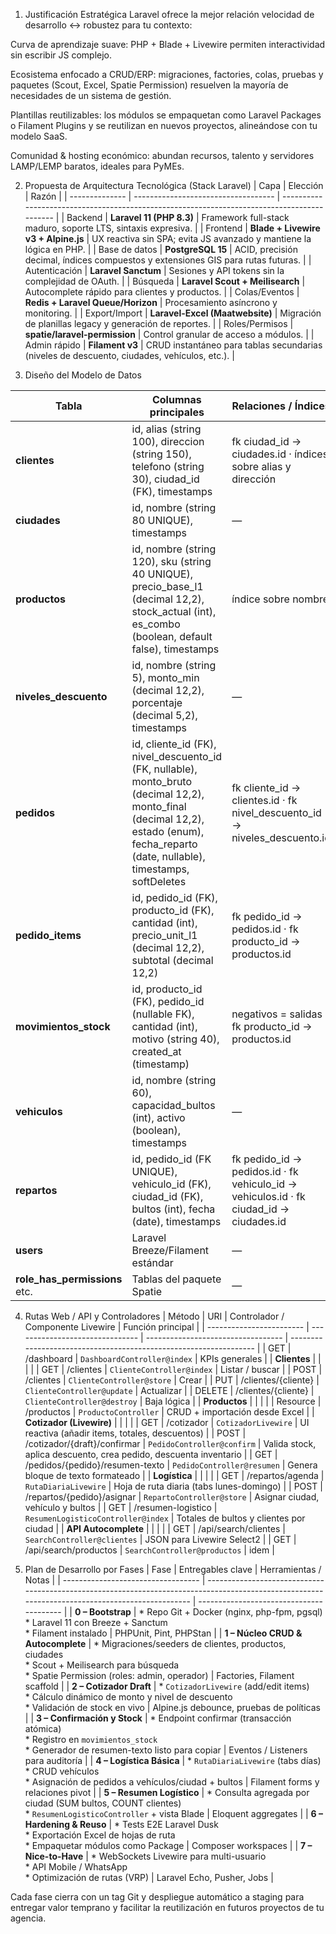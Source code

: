 1. Justificación Estratégica
Laravel ofrece la mejor relación velocidad de desarrollo ↔ robustez para tu contexto:

Curva de aprendizaje suave: PHP + Blade + Livewire permiten interactividad sin escribir JS complejo.

Ecosistema enfocado a CRUD/ERP: migraciones, factories, colas, pruebas y paquetes (Scout, Excel, Spatie Permission) resuelven la mayoría de necesidades de un sistema de gestión.

Plantillas reutilizables: los módulos se empaquetan como Laravel Packages o Filament Plugins y se reutilizan en nuevos proyectos, alineándose con tu modelo SaaS.

Comunidad & hosting económico: abundan recursos, talento y servidores LAMP/LEMP baratos, ideales para PyMEs.


2. Propuesta de Arquitectura Tecnológica (Stack Laravel)
| Capa           | Elección                            | Razón                                                                                       |
| -------------- | ----------------------------------- | ------------------------------------------------------------------------------------------- |
| Backend        | **Laravel 11 (PHP 8.3)**            | Framework full-stack maduro, soporte LTS, sintaxis expresiva.                               |
| Frontend       | **Blade + Livewire v3 + Alpine.js** | UX reactiva sin SPA; evita JS avanzado y mantiene la lógica en PHP.                         |
| Base de datos  | **PostgreSQL 15**                   | ACID, precisión decimal, índices compuestos y extensiones GIS para rutas futuras.           |
| Autenticación  | **Laravel Sanctum**                 | Sesiones y API tokens sin la complejidad de OAuth.                                          |
| Búsqueda       | **Laravel Scout + Meilisearch**     | Autocomplete rápido para clientes y productos.                                              |
| Colas/Eventos  | **Redis + Laravel Queue/Horizon**   | Procesamiento asíncrono y monitoring.                                                       |
| Export/Import  | **Laravel-Excel (Maatwebsite)**     | Migración de planillas legacy y generación de reportes.                                     |
| Roles/Permisos | **spatie/laravel-permission**       | Control granular de acceso a módulos.                                                       |
| Admin rápido   | **Filament v3**                     | CRUD instantáneo para tablas secundarias (niveles de descuento, ciudades, vehículos, etc.). |


3. Diseño del Modelo de Datos

| Tabla                           | Columnas principales                                                                                                                                                                         | Relaciones / Índices                                                                      |
| ------------------------------- | -------------------------------------------------------------------------------------------------------------------------------------------------------------------------------------------- | ----------------------------------------------------------------------------------------- |
| **clientes**                    | id, alias (string 100), direccion (string 150), telefono (string 30), ciudad\_id (FK), timestamps                                                                                            | fk ciudad\_id → ciudades.id · índices sobre alias y dirección                             |
| **ciudades**                    | id, nombre (string 80 UNIQUE), timestamps                                                                                                                                                    | —                                                                                         |
| **productos**                   | id, nombre (string 120), sku (string 40 UNIQUE), precio\_base\_l1 (decimal 12,2), stock\_actual (int), es\_combo (boolean, default false), timestamps                                        | índice sobre nombre                                                                       |
| **niveles\_descuento**          | id, nombre (string 5), monto\_min (decimal 12,2), porcentaje (decimal 5,2), timestamps                                                                                                       | —                                                                                         |
| **pedidos**                     | id, cliente\_id (FK), nivel\_descuento\_id (FK, nullable), monto\_bruto (decimal 12,2), monto\_final (decimal 12,2), estado (enum), fecha\_reparto (date, nullable), timestamps, softDeletes | fk cliente\_id → clientes.id · fk nivel\_descuento\_id → niveles\_descuento.id            |
| **pedido\_items**               | id, pedido\_id (FK), producto\_id (FK), cantidad (int), precio\_unit\_l1 (decimal 12,2), subtotal (decimal 12,2)                                                                             | fk pedido\_id → pedidos.id · fk producto\_id → productos.id                               |
| **movimientos\_stock**          | id, producto\_id (FK), pedido\_id (nullable FK), cantidad (int), motivo (string 40), created\_at (timestamp)                                                                                 | negativos = salidas · fk producto\_id → productos.id                                      |
| **vehiculos**                   | id, nombre (string 60), capacidad\_bultos (int), activo (boolean), timestamps                                                                                                                | —                                                                                         |
| **repartos**                    | id, pedido\_id (FK UNIQUE), vehiculo\_id (FK), ciudad\_id (FK), bultos (int), fecha (date), timestamps                                                                                       | fk pedido\_id → pedidos.id · fk vehiculo\_id → vehiculos.id · fk ciudad\_id → ciudades.id |
| **users**                       | Laravel Breeze/Filament estándar                                                                                                                                                             | —                                                                                         |
| **role\_has\_permissions** etc. | Tablas del paquete Spatie                                                                                                                                                                    | —                                                                                         |

4. Rutas Web / API y Controladores
| Método                   | URI                             | Controlador / Componente Livewire  | Función principal                                                 |
| ------------------------ | ------------------------------- | ---------------------------------- | ----------------------------------------------------------------- |
| GET                      | /dashboard                      | `DashboardController@index`        | KPIs generales                                                    |
| **Clientes**             |                                 |                                    |                                                                   |
| GET                      | /clientes                       | `ClienteController@index`          | Listar / buscar                                                   |
| POST                     | /clientes                       | `ClienteController@store`          | Crear                                                             |
| PUT                      | /clientes/{cliente}             | `ClienteController@update`         | Actualizar                                                        |
| DELETE                   | /clientes/{cliente}             | `ClienteController@destroy`        | Baja lógica                                                       |
| **Productos**            |                                 |                                    |                                                                   |
| Resource                 | /productos                      | `ProductoController`               | CRUD + importación desde Excel                                    |
| **Cotizador (Livewire)** |                                 |                                    |                                                                   |
| GET                      | /cotizador                      | `CotizadorLivewire`                | UI reactiva (añadir items, totales, descuentos)                   |
| POST                     | /cotizador/{draft}/confirmar    | `PedidoController@confirm`         | Valida stock, aplica descuento, crea pedido, descuenta inventario |
| GET                      | /pedidos/{pedido}/resumen-texto | `PedidoController@resumen`         | Genera bloque de texto formateado                                 |
| **Logística**            |                                 |                                    |                                                                   |
| GET                      | /repartos/agenda                | `RutaDiariaLivewire`               | Hoja de ruta diaria (tabs lunes-domingo)                          |
| POST                     | /repartos/{pedido}/asignar      | `RepartoController@store`          | Asignar ciudad, vehículo y bultos                                 |
| GET                      | /resumen-logistico              | `ResumenLogisticoController@index` | Totales de bultos y clientes por ciudad                           |
| **API Autocomplete**     |                                 |                                    |                                                                   |
| GET                      | /api/search/clientes            | `SearchController@clientes`        | JSON para Livewire Select2                                        |
| GET                      | /api/search/productos           | `SearchController@productos`       | idem                                                              |

5. Plan de Desarrollo por Fases
| Fase                               | Entregables clave                                                                                                                                | Herramientas / Notas                     |
| ---------------------------------- | ------------------------------------------------------------------------------------------------------------------------------------------------ | ---------------------------------------- |
| **0 – Bootstrap**                  | \* Repo Git + Docker (nginx, php-fpm, pgsql)<br>\* Laravel 11 con Breeze + Sanctum<br>\* Filament instalado                                      | PHPUnit, Pint, PHPStan                   |
| **1 – Núcleo CRUD & Autocomplete** | \* Migraciones/seeders de clientes, productos, ciudades<br>\* Scout + Meilisearch para búsqueda<br>\* Spatie Permission (roles: admin, operador) | Factories, Filament scaffold             |
| **2 – Cotizador Draft**            | \* `CotizadorLivewire` (add/edit items)<br>\* Cálculo dinámico de monto y nivel de descuento<br>\* Validación de stock en vivo                   | Alpine.js debounce, pruebas de políticas |
| **3 – Confirmación y Stock**       | \* Endpoint confirmar (transacción atómica)<br>\* Registro en `movimientos_stock`<br>\* Generador de resumen-texto listo para copiar             | Eventos / Listeners para auditoría       |
| **4 – Logística Básica**           | \* `RutaDiariaLivewire` (tabs días)<br>\* CRUD vehículos<br>\* Asignación de pedidos a vehículos/ciudad + bultos                                 | Filament forms y relaciones pivot        |
| **5 – Resumen Logístico**          | \* Consulta agregada por ciudad (SUM bultos, COUNT clientes)<br>\* `ResumenLogisticoController` + vista Blade                                    | Eloquent aggregates                      |
| **6 – Hardening & Reuso**          | \* Tests E2E Laravel Dusk<br>\* Exportación Excel de hojas de ruta<br>\* Empaquetar módulos como Package                                         | Composer workspaces                      |
| **7 – Nice-to-Have**               | \* WebSockets Livewire para multi-usuario<br>\* API Mobile / WhatsApp<br>\* Optimización de rutas (VRP)                                          | Laravel Echo, Pusher, Jobs               |

Cada fase cierra con un tag Git y despliegue automático a staging para entregar valor temprano y facilitar la reutilización en futuros proyectos de tu agencia.



